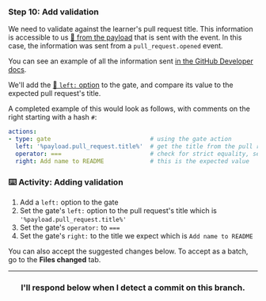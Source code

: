 ### Step 10: Add validation
We need to validate against the learner's pull request title. This information is accessible to us [:book: from the payload](https://github.github.com/learning-lab-equipment/#/3-3-writing-steps?id=accessing-payload-data) that is sent with the event. In this case, the information was sent from a `pull_request.opened` event.

You can see an example of all the information sent [in the GitHub Developer docs](https://developer.github.com/v3/activity/events/types/#webhook-payload-example-26). 

We'll add the [:book: `left:` option](https://github.github.com/learning-lab-equipment/#/actions/gate/?id=options) to the gate, and compare its value to the expected pull request's title.

A completed example of this would look as follows, with comments on the right starting with a hash `#`:
```yaml
actions:
- type: gate                            # using the gate action
  left: '%payload.pull_request.title%'  # get the title from the pull request object inside of the payload
  operator: ===                         # check for strict equality, see more at https://developer.mozilla.org/en-US/docs/Web/JavaScript/Reference/Operators/Comparison_Operators#Identity
  right: Add name to README             # this is the expected value
```

### :keyboard: Activity: Adding validation

1. Add a `left:` option to the gate
1. Set the gate's `left:` option to the pull request's title which is `'%payload.pull_request.title%'`
1. Set the gate's `operator:` to `===`
1. Set the gate's `right:` to the title we expect which is `Add name to README`

You can also accept the suggested changes below. To accept as a batch, go to the **Files changed** tab.

<hr>
<h3 align="center">I'll respond below when I detect a commit on this branch.</h3>
